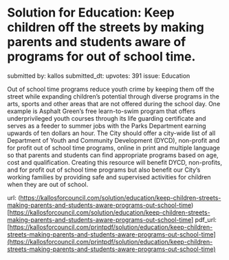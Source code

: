 # Solution for Education: Keep children off the streets by making parents and students aware of programs for out of school time. #

submitted by: kallos
submitted_dt: 
upvotes: 391
issue: Education

Out of school time programs reduce youth crime by keeping them off the street while expanding children’s potential through diverse programs in the arts, sports and other areas that are not offered during the school day. One example is Asphalt Green’s free learn-to-swim program that offers underprivileged youth courses through its life guarding certificate and serves as a feeder to summer jobs with the Parks Department earning upwards of ten dollars an hour. The City should offer a city-wide list of all Department of Youth and Community Development (DYCD), non-profit and for profit out of school time programs, online in print and multiple language so that parents and students can find appropriate programs based on age, cost and qualification. Creating this resource will benefit DYCD, non-profits, and for profit out of school time programs but also benefit our City’s working families by providing safe and supervised activities for children when they are out of school.

url: (https://kallosforcouncil.com/solution/education/keep-children-streets-making-parents-and-students-aware-programs-out-school-time)[https://kallosforcouncil.com/solution/education/keep-children-streets-making-parents-and-students-aware-programs-out-school-time]
pdf_url: [https://kallosforcouncil.com/printpdf/solution/education/keep-children-streets-making-parents-and-students-aware-programs-out-school-time](https://kallosforcouncil.com/printpdf/solution/education/keep-children-streets-making-parents-and-students-aware-programs-out-school-time)
